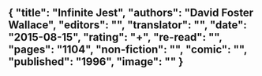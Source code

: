 {
 "title": "Infinite Jest",
 "authors": "David Foster Wallace",
 "editors": "",
 "translator": "",
 "date": "2015-08-15",
 "rating": "+",
 "re-read": "",
 "pages": "1104",
 "non-fiction": "",
 "comic": "",
 "published": "1996",
 "image": ""
}
---

